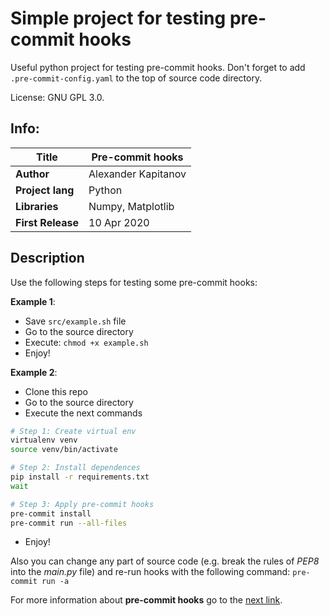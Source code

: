 # Simple project for testing pre-commit hooks

Useful python project for testing pre-commit hooks.
Don't forget to add `.pre-commit-config.yaml` to the top of source code directory.

License: GNU GPL 3.0.

## Info:

| **Title**         | Pre-commit hooks |
| -- | -- |
| **Author**        | Alexander Kapitanov     |
| **Project lang**  | Python                  |
| **Libraries**     | Numpy, Matplotlib       |
| **First Release** | 10 Apr 2020             |

## Description

Use the following steps for testing some pre-commit hooks:

**Example 1**:
- Save `src/example.sh` file
- Go to the source directory
- Execute: `chmod +x example.sh`
- Enjoy!

**Example 2**:
- Clone this repo
- Go to the source directory
- Execute the next commands
```bash
# Step 1: Create virtual env
virtualenv venv
source venv/bin/activate

# Step 2: Install dependences
pip install -r requirements.txt
wait

# Step 3: Apply pre-commit hooks
pre-commit install
pre-commit run --all-files
```
- Enjoy!

Also you can change any part of source code (e.g. break the rules of *PEP8* into the *main.py* file) and re-run hooks with the following command: `pre-commit run -a`

For more information about **pre-commit hooks** go to the [next link](https://pre-commit.com/ "Pre-commit hooks").
